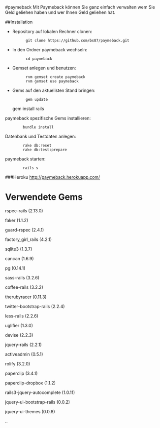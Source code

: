 #paymeback
Mit Paymeback können Sie ganz einfach verwalten wem Sie Geld geliehen haben und wer Ihnen Geld geliehen hat. 


##Installation
* Repository auf lokalen Rechner clonen:

			git clone https://github.com/bs87/paymeback.git

* In den Ordner paymeback wechseln:

			cd paymeback

* Gemset anlegen und benutzen:
	
			rvm gemset create paymeback
 			rvm gemset use paymeback

* Gems auf den aktuellsten Stand bringen:

 			gem update
 	gem install rails

paymeback spezifische Gems installieren:

 			bundle install

Datenbank und Testdaten anlegen:

 			rake db:reset
 			rake db:test:prepare


paymeback starten:

  			rails s


###Heroku
			http://paymeback.herokuapp.com/


Verwendete Gems
==========
rspec-rails (2.13.0)

faker (1.1.2)

guard-rspec (2.4.1)

factory_girl_rails (4.2.1)

sqlite3 (1.3.7)

cancan (1.6.9)

pg (0.14.1)

sass-rails (3.2.6)

coffee-rails (3.2.2)

therubyracer (0.11.3)

twitter-bootstrap-rails (2.2.4)

less-rails (2.2.6)

uglifier (1.3.0)

devise (2.2.3)

jquery-rails (2.2.1)

activeadmin (0.5.1)

rolify (3.2.0)

paperclip (3.4.1)

paperclip-dropbox (1.1.2)

rails3-jquery-autocomplete (1.0.11)

jquery-ui-bootstrap-rails (0.0.2)

jquery-ui-themes (0.0.8)

..